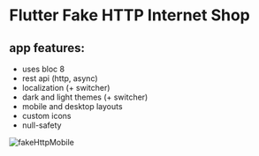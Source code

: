 # Flutter Fake HTTP Internet Shop

## app features:
* uses bloc 8
* rest api (http, async)
* localization (+ switcher)
* dark and light themes (+ switcher)
* mobile and desktop layouts
* custom icons
* null-safety

![fakeHttpMobile](https://user-images.githubusercontent.com/49438937/216580773-bd9e9d59-8b40-49bc-ba43-32c295542f06.png)
